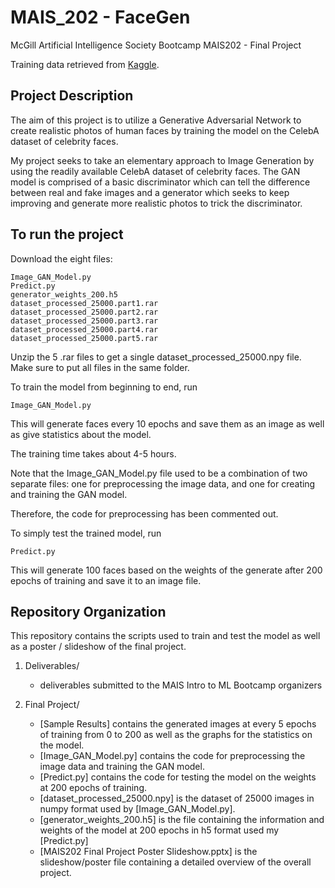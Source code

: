 # MAIS_202 - FaceGen
McGill Artificial Intelligence Society Bootcamp MAIS202 - Final Project

Training data retrieved from [Kaggle](https://www.kaggle.com/jessicali9530/celeba-dataset).

## Project Description
The aim of this project is to utilize a Generative Adversarial Network to create realistic photos of human faces by training the model on the CelebA dataset of celebrity faces.

My project seeks to take an elementary approach to Image Generation by using the readily available CelebA dataset of celebrity faces. The GAN model is comprised of a basic discriminator which can tell the difference between real and fake images and a generator which seeks to keep improving and generate more realistic photos to trick the discriminator.

## To run the project
Download the eight files:
```
Image_GAN_Model.py
Predict.py
generator_weights_200.h5
dataset_processed_25000.part1.rar
dataset_processed_25000.part2.rar
dataset_processed_25000.part3.rar
dataset_processed_25000.part4.rar
dataset_processed_25000.part5.rar
```
Unzip the 5 .rar files to get a single dataset_processed_25000.npy file.
Make sure to put all files in the same folder.

To train the model from beginning to end, run 
```
Image_GAN_Model.py
```

This will generate faces every 10 epochs and save them as an image as well as give statistics about the model.

The training time takes about 4-5 hours.

Note that the Image_GAN_Model.py file used to be a combination of two separate files: one for preprocessing the image data, and one for creating and training the GAN model.

Therefore, the code for preprocessing has been commented out.

To simply test the trained model, run
```
Predict.py
```
This will generate 100 faces based on the weights of the generate after 200 epochs of training and save it to an image file.

## Repository Organization

This repository contains the scripts used to train and test the model as well as a poster / slideshow of the final project.

1. Deliverables/
	  * deliverables submitted to the MAIS Intro to ML Bootcamp organizers
  
2. Final Project/
    * [Sample Results] contains the generated images at every 5 epochs of training from 0 to 200 as well as the graphs for the statistics on the model.
    * [Image_GAN_Model.py] contains the code for preprocessing the image data and training the GAN model.
    * [Predict.py] contains the code for testing the model on the weights at 200 epochs of training.
    * [dataset_processed_25000.npy] is the dataset of 25000 images in numpy format used by [Image_GAN_Model.py].
    * [generator_weights_200.h5] is the file containing the information and weights of the model at 200 epochs in h5 format used my [Predict.py]
    * [MAIS202 Final Project Poster Slideshow.pptx] is the slideshow/poster file containing a detailed overview of the overall project.
